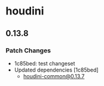 # houdini

## 0.13.8

### Patch Changes

-   1c85bed: test changeset
-   Updated dependencies [1c85bed]
    -   houdini-common@0.13.7
